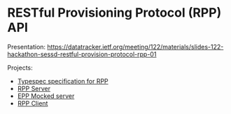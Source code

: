 # RESTful Provisioning Protocol (RPP) API

Presentation: https://datatracker.ietf.org/meeting/122/materials/slides-122-hackathon-sessd-restful-provision-protocol-rpp-01

Projects: 
 - [Typespec specification for RPP](./typespec/)
 - [RPP Server](./rpp_server_python_connexion/)
 - [EPP Mocked server](https://github.com/SIDN/ietf-epp-server-dummy)
 - [RPP Client](https://github.com/christian-simmen/py-rppclient)
 